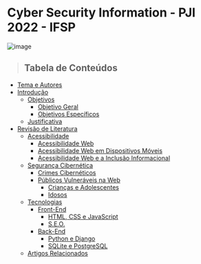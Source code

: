 # Cyber Security Information - PJI 2022 - IFSP
![image](https://user-images.githubusercontent.com/86068797/166588543-9ff49eb2-8926-4de9-8c27-27d4936941e7.png)

> ## Tabela de Conteúdos
* [Tema e Autores]()
* [Introdução]()
  * [Objetivos]()
    * [Objetivo Geral]()
    * [Objetivos Específicos]()
  * [Justificativa]()
* [Revisão de Literatura]()
  * [Acessibilidade]()
    * [Acessibilidade Web]()
    * [Acessibilidade Web em Dispositivos Móveis]()
    * [Acessibilidade Web e a Inclusão Informacional]()
  * [Segurança Cibernética]()
    * [Crimes Cibernéticos]()
    * [Públicos Vulneráveis na Web]()
      * [Crianças e Adolescentes]()
      * [Idosos]()
  * [Tecnologias]()
    * [Front-End]()
      * [HTML, CSS e JavaScript]()
      * [S.E.O.]()
    * [Back-End]()
      * [Python e Django]()
      * [SQLite e PostgreSQL]()
  * [Artigos Relacionados]()
